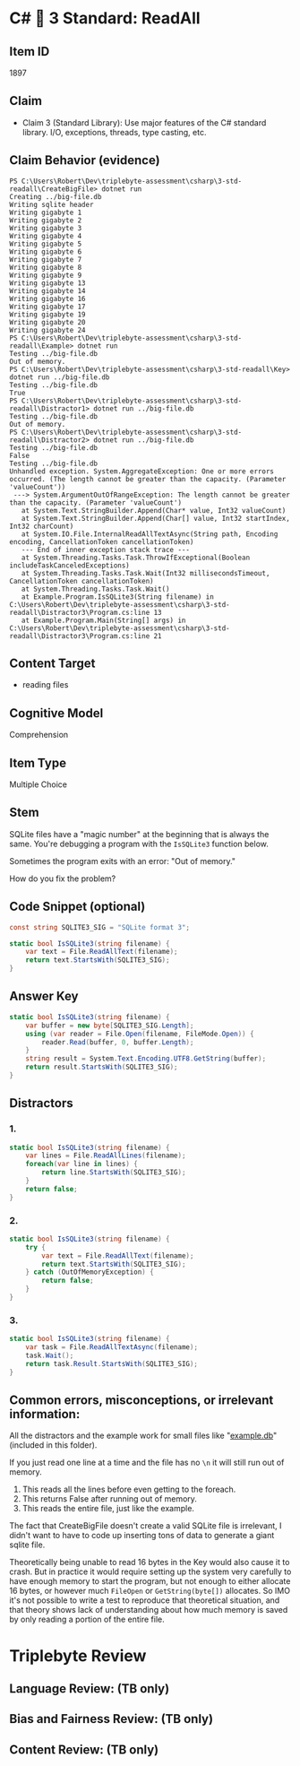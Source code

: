 # C# 🎵 3 Standard: ReadAll


## Item ID
1897

## Claim
-   Claim 3 (Standard Library): Use major features of the C# standard library. I/O, exceptions, threads, type casting, etc.


## Claim Behavior (evidence)

```
PS C:\Users\Robert\Dev\triplebyte-assessment\csharp\3-std-readall\CreateBigFile> dotnet run
Creating ../big-file.db
Writing sqlite header
Writing gigabyte 1
Writing gigabyte 2
Writing gigabyte 3
Writing gigabyte 4
Writing gigabyte 5
Writing gigabyte 6
Writing gigabyte 7
Writing gigabyte 8
Writing gigabyte 9
Writing gigabyte 13
Writing gigabyte 14
Writing gigabyte 16
Writing gigabyte 17
Writing gigabyte 19
Writing gigabyte 20
Writing gigabyte 24
PS C:\Users\Robert\Dev\triplebyte-assessment\csharp\3-std-readall\Example> dotnet run
Testing ../big-file.db
Out of memory.
PS C:\Users\Robert\Dev\triplebyte-assessment\csharp\3-std-readall\Key> dotnet run ../big-file.db
Testing ../big-file.db
True
PS C:\Users\Robert\Dev\triplebyte-assessment\csharp\3-std-readall\Distractor1> dotnet run ../big-file.db
Testing ../big-file.db
Out of memory.
PS C:\Users\Robert\Dev\triplebyte-assessment\csharp\3-std-readall\Distractor2> dotnet run ../big-file.db
Testing ../big-file.db
False
Testing ../big-file.db
Unhandled exception. System.AggregateException: One or more errors occurred. (The length cannot be greater than the capacity. (Parameter 'valueCount'))
 ---> System.ArgumentOutOfRangeException: The length cannot be greater than the capacity. (Parameter 'valueCount')
   at System.Text.StringBuilder.Append(Char* value, Int32 valueCount)
   at System.Text.StringBuilder.Append(Char[] value, Int32 startIndex, Int32 charCount)
   at System.IO.File.InternalReadAllTextAsync(String path, Encoding encoding, CancellationToken cancellationToken)
   --- End of inner exception stack trace ---
   at System.Threading.Tasks.Task.ThrowIfExceptional(Boolean includeTaskCanceledExceptions)
   at System.Threading.Tasks.Task.Wait(Int32 millisecondsTimeout, CancellationToken cancellationToken)
   at System.Threading.Tasks.Task.Wait()
   at Example.Program.IsSQLite3(String filename) in C:\Users\Robert\Dev\triplebyte-assessment\csharp\3-std-readall\Distractor3\Program.cs:line 13
   at Example.Program.Main(String[] args) in C:\Users\Robert\Dev\triplebyte-assessment\csharp\3-std-readall\Distractor3\Program.cs:line 21
```


## Content Target
* reading files


## Cognitive Model
Comprehension


## Item Type
Multiple Choice


## Stem
SQLite files have a "magic number" at the beginning that is always the same.
You're debugging a program with the `IsSQLite3` function below.

Sometimes the program exits with an error: "Out of memory."

How do you fix the problem?


## Code Snippet (optional)
```csharp
const string SQLITE3_SIG = "SQLite format 3";

static bool IsSQLite3(string filename) {
    var text = File.ReadAllText(filename);
    return text.StartsWith(SQLITE3_SIG);
}
```


## Answer Key
```csharp
static bool IsSQLite3(string filename) {
    var buffer = new byte[SQLITE3_SIG.Length];
    using (var reader = File.Open(filename, FileMode.Open)) {
        reader.Read(buffer, 0, buffer.Length);
    }
    string result = System.Text.Encoding.UTF8.GetString(buffer);
    return result.StartsWith(SQLITE3_SIG);
}
```


## Distractors
### 1.
```csharp
static bool IsSQLite3(string filename) {
    var lines = File.ReadAllLines(filename);
    foreach(var line in lines) {
        return line.StartsWith(SQLITE3_SIG);
    }
    return false;
}
```


### 2.
```csharp
static bool IsSQLite3(string filename) {
    try {
        var text = File.ReadAllText(filename);
        return text.StartsWith(SQLITE3_SIG);
    } catch (OutOfMemoryException) {
        return false;
    }
}
```


### 3.
```csharp
static bool IsSQLite3(string filename) {
    var task = File.ReadAllTextAsync(filename);
    task.Wait();
    return task.Result.StartsWith(SQLITE3_SIG);
}
```


## Common errors, misconceptions, or irrelevant information:

All the distractors and the example work for small files like "[example.db](./example.db)" (included in this folder).

If you just read one line at a time and the file has no `\n` it will still run out of memory.

1. This reads all the lines before even getting to the foreach.
2. This returns False after running out of memory.
3. This reads the entire file, just like the example.

The fact that CreateBigFile doesn't create a valid SQLite file is irrelevant, I didn't want to have to code up inserting tons of data to generate a giant sqlite file.

Theoretically being unable to read 16 bytes in the Key would also cause it to crash.  But in practice it would require setting up the system very carefully to have enough memory to start the program, but not enough to either allocate 16 bytes, or however much `FileOpen` or `GetString(byte[])` allocates.  So IMO it's not possible to write a test to reproduce that theoretical situation, and that theory shows lack of understanding about how much memory is saved by only reading a portion of the entire file.

# Triplebyte Review


## Language Review: (TB only)


## Bias and Fairness Review: (TB only)


## Content Review: (TB only)

